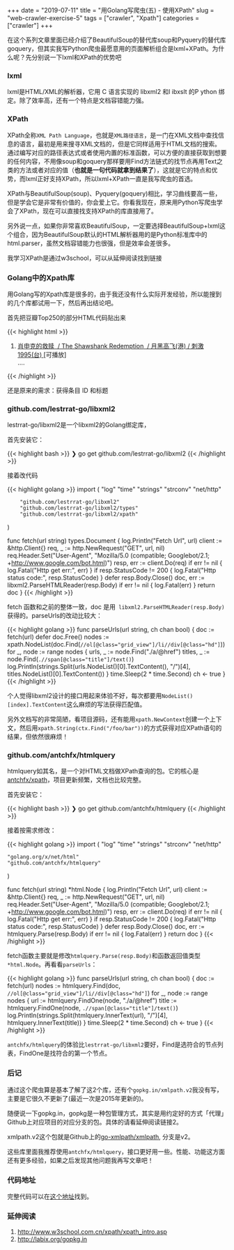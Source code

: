 +++
date = "2019-07-11"
title = "用Golang写爬虫(五) - 使用XPath"
slug = "web-crawler-exercise-5"
tags = ["crawler", "Xpath"]
categories = ["crawler"]
+++

在这个系列文章里面已经介绍了BeautifulSoup的替代库soup和Pyquery的替代库goquery，但其实我写Python爬虫最愿意用的页面解析组合是lxml+XPath。为什么呢？先分别说一下lxml和XPath的优势吧

### lxml

lxml是HTML/XML的解析器，它用 C 语言实现的 libxml2 和l ibxslt 的P ython 绑定。除了效率高，还有一个特点是文档容错能力强。

### XPath

XPath全称`XML Path Language`，也就是`XML路径语言`，是一门在XML文档中查找信息的语言，最初是用来搜寻XML文档的，但是它同样适用于HTML文档的搜索。通过编写对应的路径表达式或者使用内置的标准函数，可以方便的直接获取到想要的任何内容，不用像soup和goquery那样要用Find方法链式的找节点再用Text之类的方法或者对应的值（**也就是一句代码就拿到结果了**），这就是它的特点和优势，而lxml正好支持XPath，所以lxml+XPath一直是我写爬虫的首选。

XPath与BeautifulSoup(soup)、Pyquery(goquery)相比，学习曲线要高一些，但是学会它是非常有价值的，你会爱上它。你看我现在，原来用Python写爬虫学会了XPath，现在可以直接找支持XPath的库直接用了。

另外说一点，如果你非常喜欢BeautifulSoup，一定要选择BeautifulSoup+lxml这个组合，因为BeautifulSoup默认的HTML解析器用的是Python标准库中的html.parser，虽然文档容错能力也很强，但是效率会差很多。

我学习XPath是通过w3school，可以从延伸阅读找到链接

### Golang中的Xpath库

用Golang写的Xpath库是很多的，由于我还没有什么实际开发经验，所以能搜到的几个库都试用一下，然后再出结论吧。

首先把豆瓣Top250的部分HTML代码贴出来

{{< highlight html >}}
<ol class="grid_view">
  <li>
    <div class="item">
      <div class="info">
        <div class="hd">
          <a href="https://movie.douban.com/subject/1292052/" class="">
            <span class="title">肖申克的救赎</span>
            <span class="title">&nbsp;/&nbsp;The Shawshank Redemption</span>
            <span class="other">&nbsp;/&nbsp;月黑高飞(港)  /  刺激 1995(台)</span>
          </a>
          <span class="playable">[可播放]</span>
        </div>
      </div>
    </div>
  </li>
  ....
</ol>
{{< /highlight >}}

还是原来的需求：获得条目 ID 和标题

### github.com/lestrrat-go/libxml2

lestrrat-go/libxml2是一个libxml2的Golang绑定库，

首先安装它：

{{< highlight bash >}}
❯ go get github.com/lestrrat-go/libxml2
{{< /highlight >}}

接着改代码

{{< highlight golang >}}
import (
        "log"
        "time"
        "strings"
        "strconv"
        "net/http"

        "github.com/lestrrat-go/libxml2"
        "github.com/lestrrat-go/libxml2/types"
        "github.com/lestrrat-go/libxml2/xpath"
)

func fetch(url string) types.Document {
        log.Println("Fetch Url", url)
        client := &http.Client{}
        req, _ := http.NewRequest("GET", url, nil)
        req.Header.Set("User-Agent", "Mozilla/5.0 (compatible; Googlebot/2.1; +http://www.google.com/bot.html)")
        resp, err := client.Do(req)
        if err != nil {
                log.Fatal("Http get err:", err)
        }
        if resp.StatusCode != 200 {
                log.Fatal("Http status code:", resp.StatusCode)
        }
        defer resp.Body.Close()
        doc, err := libxml2.ParseHTMLReader(resp.Body)
        if err != nil {
                log.Fatal(err)
        }
        return doc
}
{{< /highlight >}}

fetch 函数和之前的整体一致，doc 是用` libxml2.ParseHTMLReader(resp.Body)`获得的。parseUrls的改动比较大：

{{< highlight golang >}}
func parseUrls(url string, ch chan bool) {
        doc := fetch(url)
        defer doc.Free()
        nodes := xpath.NodeList(doc.Find(`//ol[@class="grid_view"]/li//div[@class="hd"]`))
        for _, node := range nodes {
                urls, _ := node.Find("./a/@href")
                titles, _ := node.Find(`.//span[@class="title"]/text()`)
                log.Println(strings.Split(urls.NodeList()[0].TextContent(), "/")[4],
                        titles.NodeList()[0].TextContent())
        }
        time.Sleep(2 * time.Second)
        ch <- true
}
{{< /highlight >}}

个人觉得libxml2设计的接口用起来体验不好，每次都要用`NodeList()[index].TextContent`这么麻烦的写法获得匹配值。

另外文档写的非常简陋，看项目源码，还有能用`xpath.NewContext`创建一个上下文，然后用`xpath.String(ctx.Find("/foo/bar"))`的方式获得对应XPath语句的结果，但依然很麻烦！

### github.com/antchfx/htmlquery

htmlquery如其名，是一个对HTML文档做XPath查询的包。它的核心是[antchfx/xpath](https://github.com/antchfx/xpath)，项目更新频繁，文档也比较完整。

首先安装它：

{{< highlight bash >}}
❯ go get github.com/antchfx/htmlquery
{{< /highlight >}}

接着按需求修改：

{{< highlight golang >}}
import (
    "log"
    "time"
    "strings"
    "strconv"
    "net/http"

    "golang.org/x/net/html"
    "github.com/antchfx/htmlquery"
)

func fetch(url string) *html.Node {
    log.Println("Fetch Url", url)
    client := &http.Client{}
    req, _ := http.NewRequest("GET", url, nil)
    req.Header.Set("User-Agent", "Mozilla/5.0 (compatible; Googlebot/2.1; +http://www.google.com/bot.html)")
    resp, err := client.Do(req)
    if err != nil {
        log.Fatal("Http get err:", err)
    }
    if resp.StatusCode != 200 {
        log.Fatal("Http status code:", resp.StatusCode)
    }
    defer resp.Body.Close()
    doc, err := htmlquery.Parse(resp.Body)
    if err != nil {
        log.Fatal(err)
    }
    return doc
}
{{< /highlight >}}

fetch函数主要就是修改`htmlquery.Parse(resp.Body)`和函数返回值类型`*html.Node`。再看看`parseUrls`：

{{< highlight golang >}}
func parseUrls(url string, ch chan bool) {
    doc := fetch(url)
    nodes := htmlquery.Find(doc, `//ol[@class="grid_view"]/li//div[@class="hd"]`)
    for _, node := range nodes {
        url := htmlquery.FindOne(node, "./a/@href")
        title := htmlquery.FindOne(node, `.//span[@class="title"]/text()`)
        log.Println(strings.Split(htmlquery.InnerText(url), "/")[4],
            htmlquery.InnerText(title))
    }
    time.Sleep(2 * time.Second)
    ch <- true
}
{{< /highlight >}}

`antchfx/htmlquery`的体验比`lestrrat-go/libxml2`要好，Find是选符合的节点列表，FindOne是找符合的第一个节点。

### 后记

通过这个爬虫算是基本了解了这2个库，还有个`gopkg.in/xmlpath.v2`我没有写，主要是它很久不更新了(最近一次是2015年更新的)。

随便说一下gopkg.in，gopkg是一种包管理方式，其实是用约定好的方式「代理」Github上对应项目的对应分支的包。具体的请看延伸阅读链接2。

xmlpath.v2这个包就是Github上的[go-xmlpath/xmlpath](https://github.com/go-xmlpath/xmlpath), 分支是v2。

这些库里面我推荐使用`antchfx/htmlquery`，接口更好用一些。性能、功能这方面还有更多经验，如果之后发现其他问题我再写文章吧！

### 代码地址

完整代码可以在[这个地址](https://github.com/golang-dev/strconv.code/blob/master/xpath)找到。

### 延伸阅读

1. http://www.w3school.com.cn/xpath/xpath_intro.asp
2. http://labix.org/gopkg.in
